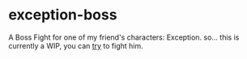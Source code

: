 # exception-boss
A Boss Fight for one of my friend's characters: Exception.
so... this is currently a WIP, you can <u>try</u> to fight him.
